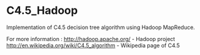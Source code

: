 # C4.5_Hadoop

Implementation of C4.5 decision tree algorithm using Hadoop MapReduce.


For more information :
http://hadoop.apache.org/ - Hadoop project  
http://en.wikipedia.org/wiki/C4.5_algorithm - Wikipedia page of C4.5
